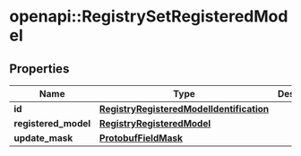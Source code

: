 # openapi::RegistrySetRegisteredModel


## Properties
Name | Type | Description | Notes
------------ | ------------- | ------------- | -------------
**id** | [**RegistryRegisteredModelIdentification**](registryRegisteredModelIdentification.md) |  | [optional] 
**registered_model** | [**RegistryRegisteredModel**](registryRegisteredModel.md) |  | [optional] 
**update_mask** | [**ProtobufFieldMask**](protobufFieldMask.md) |  | [optional] 


